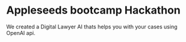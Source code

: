 # Appleseeds bootcamp Hackathon

We created a Digital Lawyer AI thats helps you with your cases using OpenAI api.

